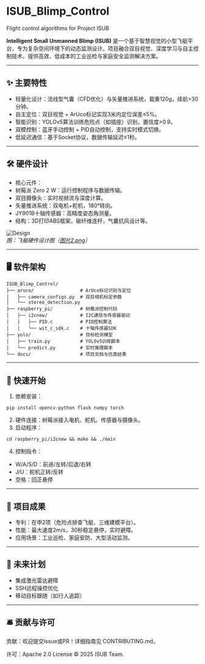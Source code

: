 # ISUB_Blimp_Control
Flight control algorithms for Project ISUB

**Intelligent Small Unmanned Blimp (ISUB)** 是一个基于智慧视觉的小型飞艇平台，专为复杂空间环境下的动态监测设计。项目融合双目视觉、深度学习与自主控制技术，提供高效、低成本的工业巡检与家庭安全监测解决方案。

---

## ✨ 主要特性
* 轻量化设计：流线型气囊（CFD优化）与矢量推进系统，载重120g，续航>30分钟。
* 自主定位：双目视觉 + ArUco标记实现3米内定位误差≤5%。
* 智能识别：YOLOv5算法训练危险点（如插座）识别，置信度>0.9。
* 双模控制：蓝牙手动控制 + PID自动控制，支持实时模式切换。
* 低延迟通信：基于Socket协议，数据传输延迟≤1秒。

---

## 🛠️ 硬件设计
-  核心元件：
  - 树莓派 Zero 2 W：运行控制程序与数据传输。
  - 双目摄像头：实时视频流与深度计算。
  - 矢量推进系统：双电机+舵机，180°转向。
  - JY901B十轴传感器：高精度姿态角测量。
-  结构：3D打印ABS框架，碳纤维连杆，气囊抗风设计等。

![Design](media/image2.png)  
*图：飞艇硬件设计图（[图片2.png](#)）*

---

## 🖥️ 软件架构
```plaintext
ISUB_Blimp_Control/
├── aruco/                 # ArUco标记识别与定位
│   ├── camera_configs.py  # 双目相机标定参数
│   └── stereo_detection.py
├── raspberry_pi/          # 树莓派控制代码
│   ├── i2cnew/            # I2C通信与传感器驱动
│   │   ├── PID.c          # PID控制算法
│   │   └── wit_c_sdk.c    # 十轴传感器SDK
├── yolo/                  # 目标检测模型
│   ├── train.py           # YOLOv5训练脚本
│   └── predict.py         # 实时推理脚本
└── docs/                  # 项目文档与仿真结果
```
---

## 🚀 快速开始
1. 依赖安装：
```
pip install opencv-python flask numpy torch
```
2. 硬件连接：树莓派接入电机、舵机、传感器与摄像头。
3. 启动程序：
```
cd raspberry_pi/i2cnew && make && ./main
```
4. 控制指令：
* W/A/S/D：前进/左转/后退/右转
* J/U：舵机正转/反转
* 空格：回正悬停

---

## 🎯 项目成果
* 专利：在申2项（危险点排查飞艇、三维建模平台）。
* 性能：最大速度2m/s，30秒稳定悬停，实时避障。
* 应用场景：工业巡检、家庭安防、大型活动监测。

---

## 🌟 未来计划
* 集成激光雷达避障
* SSH远程操控优化
* 移动目标跟随（如行人追踪）

---

## 🛎️ 贡献与许可
贡献：欢迎提交Issue或PR！详细指南见 CONTRIBUTING.md。

许可：Apache 2.0 License © 2025 ISUB Team.

